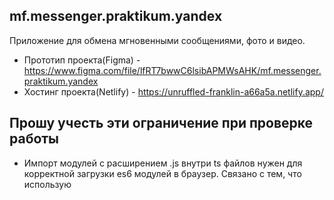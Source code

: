## mf.messenger.praktikum.yandex

Приложение для обмена мгновенными сообщениями, фото и видео.

- Прототип проекта(Figma) - https://www.figma.com/file/lfRT7bwwC6lsibAPMWsAHK/mf.messenger.praktikum.yandex
- Хостинг проекта(Netlify) - https://unruffled-franklin-a66a5a.netlify.app/

## Прошу учесть эти ограничение при проверке работы

- Импорт модулей с расширением .js внутри ts файлов нужен для корректной загрузки es6 модулей в браузер. 
  Связано с тем, что использую <script type="module">
  Такие модули import module from './module' браузер не найдет.
  Это временное решение пока не будет подключен webpack. https://fettblog.eu/typescript-and-es-modules/
  
- Считаю, что шаблоны должны находиться в файлах предусмотренных шаблонизатором .handlebars, .twig и тд. Но отсутствие сборки проекта на этом этапе
  накладывает ограничения. Использование handlebar *.handlebars -f tmpl.js предполагает хранение шаблонов в одном каталоге, что не очень удобно. Плюс, любое изменение в шаблоне требует перекомпиляции запуском соответствующего скрипта.
  Послке внедрения этапа сборки хотел бы вынести шаблоны в предназначенные для них файлы.  
